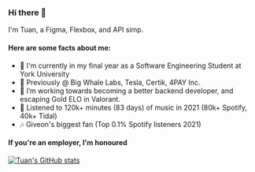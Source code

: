 ### Hi there 👋

I'm Tuan, a Figma, Flexbox, and API simp.

#### Here are some facts about me:
- 🔭 I'm currently in my final year as a Software Engineering Student at York University
- 🚗 Previously @ Big Whale Labs, Tesla, Certik, 4PAY Inc.
- 🌱 I’m working towards becoming a better backend developer, and escaping Gold ELO in Valorant.
- 🎸 Listened to 120k+ minutes (83 days) of music in 2021 (80k+ Spotify, 40k+ Tidal)
- 🎶 Giveon's biggest fan (Top 0.1% Spotify listeners 2021)

#### If you're an employer, I'm honoured

[![Tuan's GitHub stats](https://github-readme-stats.vercel.app/api?username=tuansydau)](https://github.com/anuraghazra/github-readme-stats)
